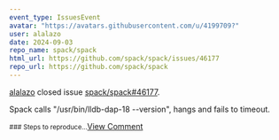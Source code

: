 ```yaml
---
event_type: IssuesEvent
avatar: "https://avatars.githubusercontent.com/u/4199709?"
user: alalazo
date: 2024-09-03
repo_name: spack/spack
html_url: https://github.com/spack/spack/issues/46177
repo_url: https://github.com/spack/spack
---
```


<a href='https://github.com/alalazo' target='_blank'>alalazo</a> closed issue <a href='https://github.com/spack/spack/issues/46177' target='_blank'>spack/spack#46177</a>.

<p>Spack calls "/usr/bin/lldb-dap-18 --version", hangs and fails to timeout.</p><small>### Steps to reproduce...</small><a href='https://github.com/spack/spack/issues/46177' target='_blank'>View Comment</a>